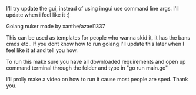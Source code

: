 I'll try update the gui, instead of using imgui use command line args. I'll update when i feel like it :)

Golang nuker made by xanthe/azael1337

This can be used as templates for people who wanna skid it, it has the bans cmds etc.. If you dont know how to run golang I'll update this later when I feel like it at and tell you how.

To run this make sure you have all downloaded requirements and open up command terminal through the folder and type in "go run main.go"

I'll prolly make a video on how to run it cause most people are sped. Thank you.
